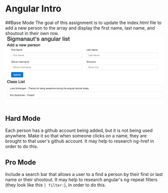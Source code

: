 # Angular Intro
##Base Mode
The goal of this assignment is to update the index.html file to add a new person to the array and display the first name, last name, and shoutout in their own row.
![Solution Image](images/solution.png)

## Hard Mode
Each person has a github account being added, but it is not being used anywhere. Make it so that when someone clicks on a name, they are brought to that user's github account. It may help to research ng-href in order to do this.

## Pro Mode
Include a search bar that allows a user to a find a person by their first or last name or their shootout. It may help to research angular's ng-repeat filters (they look like this `| filter:`), in order to do this.
